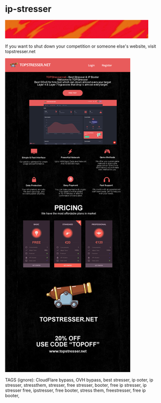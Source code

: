 # ip-stresser
![TOPStresser.net](https://github.com/topstresser/ip-stresser/blob/main/PROMO%20GIF.gif)

If you want to shut down your competition or someone else's website, visit topstresser.net

![TOPStresser.net](https://github.com/topstresser/ip-stresser/blob/main/pQDSBx5.png)

TAGS (ignore):
CloudFlare bypass, OVH bypass, best stresser, ip ooter, ip stresser, stressthem, stresser, free stresser, booter, free ip stresser, ip stresser free, ipstresser, free booter, stress them, freestresser, free ip booter, 
